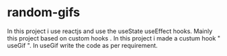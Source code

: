 # random-gifs
In this project  i use reactjs and use the useState useEffect hooks.
Mainly this project based on custom hooks .
In this project i made a custum hook " useGif ".
In useGif write the code as per requirement.